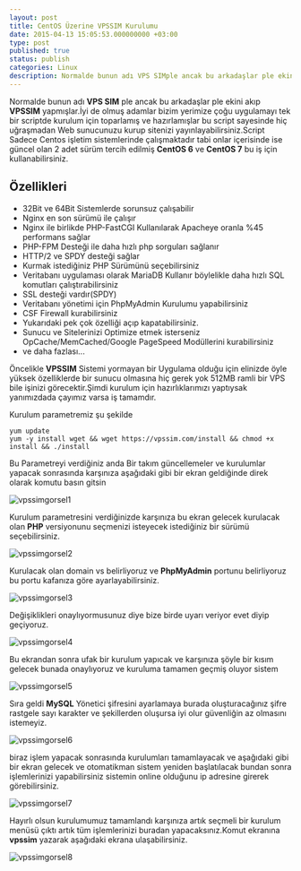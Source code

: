 ```yaml
---
layout: post
title: CentOS Üzerine VPSSIM Kurulumu
date: 2015-04-13 15:05:53.000000000 +03:00
type: post
published: true
status: publish
categories: Linux
description: Normalde bunun adı VPS SIMple ancak bu arkadaşlar ple ekini akıp VPSSIM yapmışlar.İyi de olmuş adamlar bizim yerimize çoğu uygulamayı tek
---
```

Normalde bunun adı **VPS SIM** ple ancak bu arkadaşlar ple ekini akıp **VPSSIM** yapmışlar.İyi de olmuş adamlar bizim yerimize çoğu uygulamayı tek bir scriptde kurulum için toparlamış ve hazırlamışlar bu script sayesinde hiç uğraşmadan Web sunucunuzu kurup sitenizi yayınlayabilirsiniz.Script Sadece Centos işletim sistemlerinde çalışmaktadır tabi onlar içerisinde ise güncel olan 2 adet sürüm tercih edilmiş **CentOS 6** ve **CentOS 7** bu iş için kullanabilirsiniz.

## Özellikleri

- 32Bit ve 64Bit Sistemlerde sorunsuz çalışabilir
- Nginx en son sürümü ile çalışır
- Nginx ile birlikde PHP-FastCGI Kullanılarak Apacheye oranla %45 performans sağlar
- PHP-FPM Desteği ile daha hızlı php sorguları sağlanır
- HTTP/2 ve SPDY desteği sağlar
- Kurmak istediğiniz PHP Sürümünü seçebilirsiniz
- Veritabanı uygulaması olarak MariaDB Kullanır böylelikle daha hızlı SQL komutları çalıştırabilirsiniz
- SSL desteği vardır(SPDY)
- Veritabanı yönetimi için PhpMyAdmin Kurulumu yapabilirsiniz
- CSF Firewall kurabilirsiniz
- Yukarıdaki pek çok özelliği açıp kapatabilirsiniz.
- Sunucu ve Sitelerinizi Optimize etmek isterseniz OpCache/MemCached/Google PageSpeed Modüllerini kurabilirsiniz
- ve daha fazlası...

Öncelikle **VPSSIM** Sistemi yormayan bir Uygulama olduğu için elinizde öyle yüksek özelliklerde bir sunucu olmasına hiç gerek yok 512MB ramli bir VPS bile işinizi görecektir.Şimdi kurulum için hazırlıklarımızı yaptıysak yanımızdada çayımız varsa iş tamamdır.

Kurulum parametremiz şu şekilde

    yum update
    yum -y install wget && wget https://vpssim.com/install && chmod +x install && ./install

Bu Parametreyi verdiğiniz anda Bir takım güncellemeler ve kurulumlar yapacak sonrasında karşınıza aşağıdaki gibi bir ekran geldiğinde direk olarak komutu basın gitsin

![vpssimgorsel1](/assets/vpssimgorsel1.png)

Kurulum parametresini verdiğinizde karşınıza bu ekran gelecek kurulacak olan **PHP** versiyonunu seçmenizi isteyecek istediğiniz bir sürümü seçebilirsiniz.

![vpssimgorsel2](/assets/vpssimgorsel2.png)

Kurulacak olan domain vs belirliyoruz ve **PhpMyAdmin** portunu belirliyoruz bu portu kafanıza göre ayarlayabilirsiniz.

![vpssimgorsel3](/assets/vpssimgorsel3.png)

Değişiklikleri onaylıyormusunuz diye bize birde uyarı veriyor evet diyip geçiyoruz.

![vpssimgorsel4](/assets/vpssimgorsel4.png)

Bu ekrandan sonra ufak bir kurulum yapıcak ve karşınıza şöyle bir kısım gelecek bunada onaylıyoruz ve kuruluma tamamen geçmiş oluyor sistem

![vpssimgorsel5](/assets/vpssimgorsel5.png)

Sıra geldi **MySQL** Yönetici şifresini ayarlamaya burada oluşturacağınız şifre rastgele sayı karakter ve şekillerden oluşursa iyi olur güvenliğin az olmasını istemeyiz.

![vpssimgorsel6](/assets/vpssimgorsel6.png)

biraz işlem yapacak sonrasında kurulumları tamamlayacak ve aşağıdaki gibi bir ekran gelecek ve otomatikman sistem yeniden başlatılacak bundan sonra işlemlerinizi yapabilirsiniz sistemin online olduğunu ip adresine girerek görebilirsiniz.

![vpssimgorsel7](/assets/vpssimgorsel7.png)

Hayırlı olsun kurulumumuz tamamlandı karşınıza artık seçmeli bir kurulum menüsü çıktı artık tüm işlemlerinizi buradan yapacaksınız.Komut ekranına **vpssim** yazarak aşağıdaki ekrana ulaşabilirsiniz.

![vpssimgorsel8](/assets/vpssimgorsel8.png)
